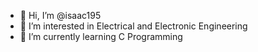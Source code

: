 - 👋 Hi, I’m @isaac195
- 👀 I’m interested in Electrical and Electronic Engineering
- 🌱 I’m currently learning C Programming

<!---
isaac195/isaac195 is a ✨ special ✨ repository because its `README.md` (this file) appears on your GitHub profile.
You can click the Preview link to take a look at your changes.
--->
